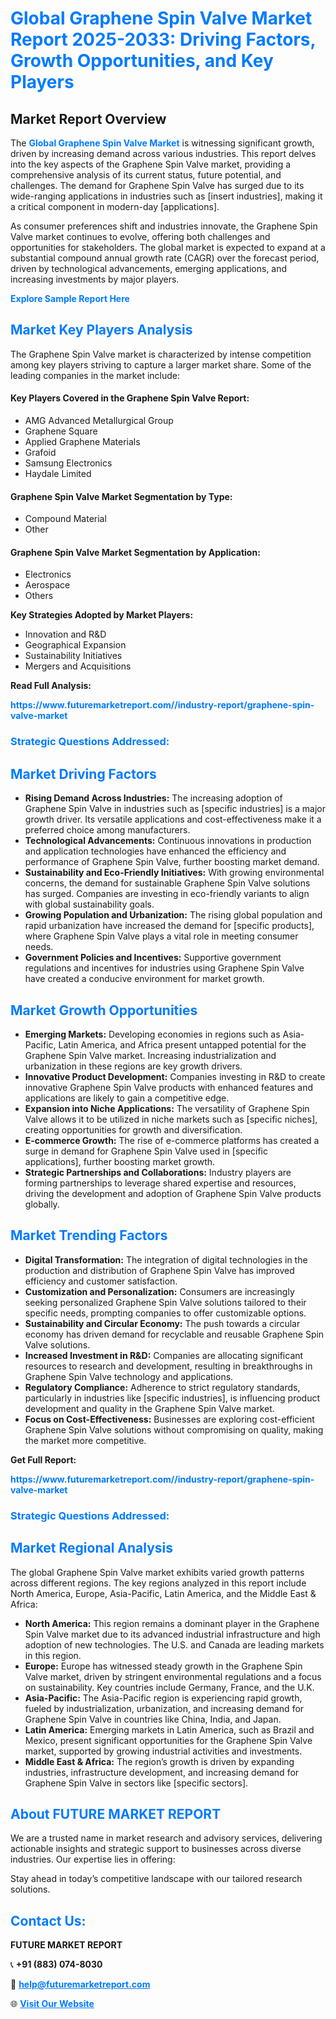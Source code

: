 <h1 style="color: #007BFF;">Global Graphene Spin Valve Market Report 2025-2033: Driving Factors, Growth Opportunities, and Key Players</h1>

<section id="overview">
<h2>Market Report Overview</h2>
<p>The <a href="https://www.futuremarketreport.com//industry-report/graphene-spin-valve-market" style="color: #007BFF; text-decoration: none;"><strong>Global Graphene Spin Valve Market</strong></a> is witnessing significant growth, driven by increasing demand across various industries. This report delves into the key aspects of the Graphene Spin Valve market, providing a comprehensive analysis of its current status, future potential, and challenges. The demand for Graphene Spin Valve has surged due to its wide-ranging applications in industries such as [insert industries], making it a critical component in modern-day [applications].</p>
<p>As consumer preferences shift and industries innovate, the Graphene Spin Valve market continues to evolve, offering both challenges and opportunities for stakeholders. The global market is expected to expand at a substantial compound annual growth rate (CAGR) over the forecast period, driven by technological advancements, emerging applications, and increasing investments by major players.</p>
</section>

<section id="overview">
<p><a href="https://www.futuremarketreport.com//request-sample/reportId=76249" style="color: #007BFF; text-decoration: none;"><strong>Explore Sample Report Here</strong></a></p>
</section>

<section id="key-players">
<h2 style="color: #007BFF;">Market Key Players Analysis</h2>
<p>The Graphene Spin Valve market is characterized by intense competition among key players striving to capture a larger market share. Some of the leading companies in the market include:</p>
<h4>Key Players Covered in the Graphene Spin Valve Report:</h4>
<ul><li>AMG Advanced Metallurgical Group</li><li>Graphene Square</li><li>Applied Graphene Materials</li><li>Grafoid</li><li>Samsung Electronics</li><li>Haydale Limited</li></ul>
<h4>Graphene Spin Valve Market Segmentation by Type:</h4>
<ul><li>Compound Material</li><li>Other</li></ul>

<h4>Graphene Spin Valve Market Segmentation by Application:</h4>
<ul><li>Electronics</li><li>Aerospace</li><li>Others</li></ul>
<p><strong>Key Strategies Adopted by Market Players:</strong></p>
<ul>
<li>Innovation and R&D</li>
<li>Geographical Expansion</li>
<li>Sustainability Initiatives</li>
<li>Mergers and Acquisitions</li>
</ul>
</section>

<section>
<p><strong>Read Full Analysis: </strong></p><a href="https://www.futuremarketreport.com//industry-report/graphene-spin-valve-market" style="color: #007BFF; text-decoration: none;"><strong>https://www.futuremarketreport.com//industry-report/graphene-spin-valve-market</strong></a>
<h3 style="color: #007BFF;">Strategic Questions Addressed:</h3>
</section>

<section id="driving-factors">
<h2 style="color: #007BFF;">Market Driving Factors</h2>
<ul>
<li><strong>Rising Demand Across Industries:</strong> The increasing adoption of Graphene Spin Valve in industries such as [specific industries] is a major growth driver. Its versatile applications and cost-effectiveness make it a preferred choice among manufacturers.</li>
<li><strong>Technological Advancements:</strong> Continuous innovations in production and application technologies have enhanced the efficiency and performance of Graphene Spin Valve, further boosting market demand.</li>
<li><strong>Sustainability and Eco-Friendly Initiatives:</strong> With growing environmental concerns, the demand for sustainable Graphene Spin Valve solutions has surged. Companies are investing in eco-friendly variants to align with global sustainability goals.</li>
<li><strong>Growing Population and Urbanization:</strong> The rising global population and rapid urbanization have increased the demand for [specific products], where Graphene Spin Valve plays a vital role in meeting consumer needs.</li>
<li><strong>Government Policies and Incentives:</strong> Supportive government regulations and incentives for industries using Graphene Spin Valve have created a conducive environment for market growth.</li>
</ul>
</section>

<section id="growth-opportunities">
<h2 style="color: #007BFF;">Market Growth Opportunities</h2>
<ul>
<li><strong>Emerging Markets:</strong> Developing economies in regions such as Asia-Pacific, Latin America, and Africa present untapped potential for the Graphene Spin Valve market. Increasing industrialization and urbanization in these regions are key growth drivers.</li>
<li><strong>Innovative Product Development:</strong> Companies investing in R&D to create innovative Graphene Spin Valve products with enhanced features and applications are likely to gain a competitive edge.</li>
<li><strong>Expansion into Niche Applications:</strong> The versatility of Graphene Spin Valve allows it to be utilized in niche markets such as [specific niches], creating opportunities for growth and diversification.</li>
<li><strong>E-commerce Growth:</strong> The rise of e-commerce platforms has created a surge in demand for Graphene Spin Valve used in [specific applications], further boosting market growth.</li>
<li><strong>Strategic Partnerships and Collaborations:</strong> Industry players are forming partnerships to leverage shared expertise and resources, driving the development and adoption of Graphene Spin Valve products globally.</li>
</ul>
</section>

<section id="trending-factors">
<h2 style="color: #007BFF;">Market Trending Factors</h2>
<ul>
<li><strong>Digital Transformation:</strong> The integration of digital technologies in the production and distribution of Graphene Spin Valve has improved efficiency and customer satisfaction.</li>
<li><strong>Customization and Personalization:</strong> Consumers are increasingly seeking personalized Graphene Spin Valve solutions tailored to their specific needs, prompting companies to offer customizable options.</li>
<li><strong>Sustainability and Circular Economy:</strong> The push towards a circular economy has driven demand for recyclable and reusable Graphene Spin Valve solutions.</li>
<li><strong>Increased Investment in R&D:</strong> Companies are allocating significant resources to research and development, resulting in breakthroughs in Graphene Spin Valve technology and applications.</li>
<li><strong>Regulatory Compliance:</strong> Adherence to strict regulatory standards, particularly in industries like [specific industries], is influencing product development and quality in the Graphene Spin Valve market.</li>
<li><strong>Focus on Cost-Effectiveness:</strong> Businesses are exploring cost-efficient Graphene Spin Valve solutions without compromising on quality, making the market more competitive.</li>
</ul>
</section>

<section>
<p><strong>Get Full Report: </strong></p><a href="https://www.futuremarketreport.com//industry-report/graphene-spin-valve-market" style="color: #007BFF; text-decoration: none;"><strong>https://www.futuremarketreport.com//industry-report/graphene-spin-valve-market</strong></a>
<h3 style="color: #007BFF;">Strategic Questions Addressed:</h3>
</section>


<section id="regional-analysis">
<h2 style="color: #007BFF;">Market Regional Analysis</h2>
<p>The global Graphene Spin Valve market exhibits varied growth patterns across different regions. The key regions analyzed in this report include North America, Europe, Asia-Pacific, Latin America, and the Middle East & Africa:</p>
<ul>
<li><strong>North America:</strong> This region remains a dominant player in the Graphene Spin Valve market due to its advanced industrial infrastructure and high adoption of new technologies. The U.S. and Canada are leading markets in this region.</li>
<li><strong>Europe:</strong> Europe has witnessed steady growth in the Graphene Spin Valve market, driven by stringent environmental regulations and a focus on sustainability. Key countries include Germany, France, and the U.K.</li>
<li><strong>Asia-Pacific:</strong> The Asia-Pacific region is experiencing rapid growth, fueled by industrialization, urbanization, and increasing demand for Graphene Spin Valve in countries like China, India, and Japan.</li>
<li><strong>Latin America:</strong> Emerging markets in Latin America, such as Brazil and Mexico, present significant opportunities for the Graphene Spin Valve market, supported by growing industrial activities and investments.</li>
<li><strong>Middle East & Africa:</strong> The region’s growth is driven by expanding industries, infrastructure development, and increasing demand for Graphene Spin Valve in sectors like [specific sectors].</li>
</ul>
</section>

<footer>
<h2 style="color: #007BFF;">About FUTURE MARKET REPORT</h2>
<p>We are a trusted name in market research and advisory services, delivering actionable insights and strategic support to businesses across diverse industries. Our expertise lies in offering:</p>

<p>Stay ahead in today’s competitive landscape with our tailored research solutions.</p>

<h2 style="color: #007BFF;">Contact Us:</h2>
<p><strong>FUTURE MARKET REPORT</strong></p>
<p>📞 <strong>+91 (883) 074-8030</strong></p>
<p>📧 <strong><a href="mailto:help@futuremarketreport.com" style="color: #007BFF;">help@futuremarketreport.com</a></strong></p>
<p>🌐 <strong><a href="https://www.futuremarketreport.com/" style="color: #007BFF;">Visit Our Website</a></strong></p>
</footer>